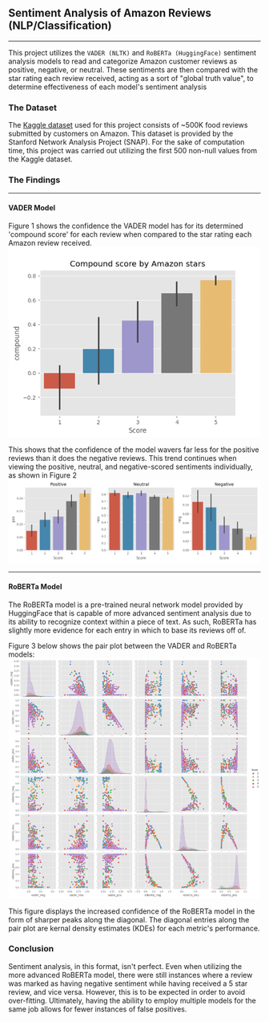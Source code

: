## Sentiment Analysis of Amazon Reviews (NLP/Classification)

---

This project utilizes the ```VADER (NLTK)``` and ```RoBERTa (HuggingFace)``` sentiment analysis models to read and categorize Amazon customer reviews as positive, negative, or neutral. These sentiments are then compared with the star rating each review received, acting as a sort of "global truth value", to determine effectiveness of each model's sentiment analysis

### The Dataset

The [Kaggle dataset](https://www.kaggle.com/datasets/snap/amazon-fine-food-reviews) used for this project consists of ~500K food reviews submitted by customers on Amazon. This dataset is provided by the Stanford Network Analysis Project (SNAP). For the sake of computation time, this project was carried out utilizing the first 500 non-null values from the Kaggle dataset.

### The Findings

---

#### VADER Model
Figure 1 shows the confidence the VADER model has for its determined 'compound score' for each review when compared to the star rating each Amazon review received. 
![image](fig-images/Vader%20-%20compound%20vs%20score.png)

This shows that the confidence of the model wavers far less for the positive reviews than it does the negative reviews. This trend continues when viewing the positive, neutral, and negative-scored sentiments individually, as shown in Figure 2
![image](fig-images/Vader%20-%20each%20vs%20score.png)

---

#### RoBERTa Model

The RoBERTa model is a pre-trained neural network model provided by HuggingFace that is capable of more advanced sentiment analysis due to its ability to recognize context within a piece of text. As such, RoBERTa has slightly more evidence for each entry in which to base its reviews off of.

Figure 3 below shows the pair plot between the VADER and RoBERTa models:
![image](fig-images/Roberta%20vs%20vader.png)

This figure displays the increased confidence of the RoBERTa model in the form of sharper peaks along the diagonal. The diagonal entries along the pair plot are kernal density estimates (KDEs) for each metric's performance.

### Conclusion

Sentiment analysis, in this format, isn't perfect. Even when utilizing the more advanced RoBERTa model, there were still instances where a review was marked as having negative sentiment while having received a 5 star review, and vice versa. However, this is to be expected in order to avoid over-fitting. Ultimately, having the abiliity to employ multiple models for the same job allows for fewer instances of false positives.
